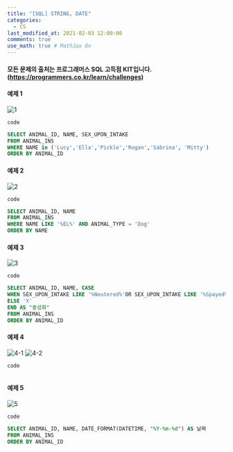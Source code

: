 ```yaml
---
title: "[SQL] STRING, DATE"
categories: 
  - CS
last_modified_at: 2021-02-03 12:00:00
comments: true
use_math: true # MathJax On
---
```


#### 모든 문제의 출처는 프로그래머스 SQL 고득점 KIT입니다. (https://programmers.co.kr/learn/challenges)

#### 예제 1
![1](https://user-images.githubusercontent.com/62474292/106708525-5da08480-6636-11eb-9c78-c82cf0fdbbd4.JPG)

`code`
```sql
SELECT ANIMAL_ID, NAME, SEX_UPON_INTAKE
FROM ANIMAL_INS
WHERE NAME in ('Lucy','Ella','Pickle','Rogan','Sabrina', 'Mitty')
ORDER BY ANIMAL_ID
```

#### 예제 2
![2](https://user-images.githubusercontent.com/62474292/106708528-5ed1b180-6636-11eb-815c-429f01a13365.JPG)

`code`
```sql
SELECT ANIMAL_ID, NAME
FROM ANIMAL_INS
WHERE NAME LIKE '%EL%' AND ANIMAL_TYPE = 'Dog'
ORDER BY NAME
```

#### 예제 3
![3](https://user-images.githubusercontent.com/62474292/106708530-5ed1b180-6636-11eb-9d5c-3eeb31f81c5c.JPG)

`code`
```sql
SELECT ANIMAL_ID, NAME, CASE
WHEN SEX_UPON_INTAKE LIKE '%Neutered%'OR SEX_UPON_INTAKE LIKE '%Spayed%' THEN 'O' 
ELSE 'X' 
END AS "중성화"
FROM ANIMAL_INS
ORDER BY ANIMAL_ID
```

#### 예제 4
![4-1](https://user-images.githubusercontent.com/62474292/106708531-5f6a4800-6636-11eb-95d3-9842cadbf3f0.JPG)
![4-2](https://user-images.githubusercontent.com/62474292/106708533-5f6a4800-6636-11eb-9df8-095f44629c86.JPG)

`code`
```sql

```

#### 예제 5
![5](https://user-images.githubusercontent.com/62474292/106708534-6002de80-6636-11eb-8a7d-e60cfb3ac8b9.JPG)

`code`
```sql
SELECT ANIMAL_ID, NAME, DATE_FORMAT(DATETIME, "%Y-%m-%d") AS 날짜
FROM ANIMAL_INS
ORDER BY ANIMAL_ID
```
